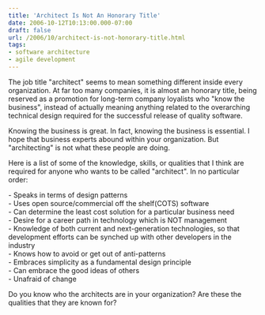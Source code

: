 ```yaml
---
title: 'Architect Is Not An Honorary Title'
date: 2006-10-12T10:13:00.000-07:00
draft: false
url: /2006/10/architect-is-not-honorary-title.html
tags: 
- software architecture
- agile development
---
```


The job title "architect" seems to mean something different inside every organization. At far too many companies, it is almost an honorary title, being reserved as a promotion for long-term company loyalists who "know the business", instead of actually meaning anything related to the overarching technical design required for the successful release of quality software.  
  
Knowing the business is great. In fact, knowing the business is essential. I hope that business experts abound within your organization. But "architecting" is not what these people are doing.  
  
Here is a list of some of the knowledge, skills, or qualities that I think are required for anyone who wants to be called "architect". In no particular order:  
  
\- Speaks in terms of design patterns  
\- Uses open source/commercial off the shelf(COTS) software  
\- Can determine the least cost solution for a particular business need  
\- Desire for a career path in technology which is NOT management  
\- Knowledge of both current and next-generation technologies, so that development efforts can be synched up with other developers in the industry  
\- Knows how to avoid or get out of anti-patterns  
\- Embraces simplicity as a fundamental design principle  
\- Can embrace the good ideas of others  
\- Unafraid of change  
  
Do you know who the architects are in your organization? Are these the qualities that they are known for?